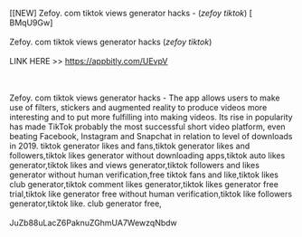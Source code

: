 [[NEW] Zefoy. com tiktok views generator hacks - (*zefoy tiktok*) [ BMqU9Gw]
<br>
<br>Zefoy. com tiktok views generator hacks (*zefoy tiktok*)
<br>
<br>LINK HERE >> https://appbitly.com/UEvpV

<br>
<br>Zefoy. com tiktok views generator hacks - The app allows users to make use of filters, stickers and augmented reality to produce videos more interesting and to put more fulfilling into making videos.  Its rise in popularity has made TikTok probably the most successful short video platform, even beating Facebook, Instagram and Snapchat in relation to level of downloads in 2019.  tiktok generator likes and fans,tiktok generator likes and followers,tiktok likes generator without downloading apps,tiktok auto likes generator,tiktok likes and views generator,tiktok followers and likes generator without human verification,free tiktok fans and like,tiktok likes club generator,tiktok comment likes generator,tiktok likes generator free trial,tiktok like generator free without human verification,tiktok like followers generator,tiktok like. club generator free,
<br>
<br>JuZb88uLacZ6PaknuZGhmUA7WewzqNbdw
<br>
